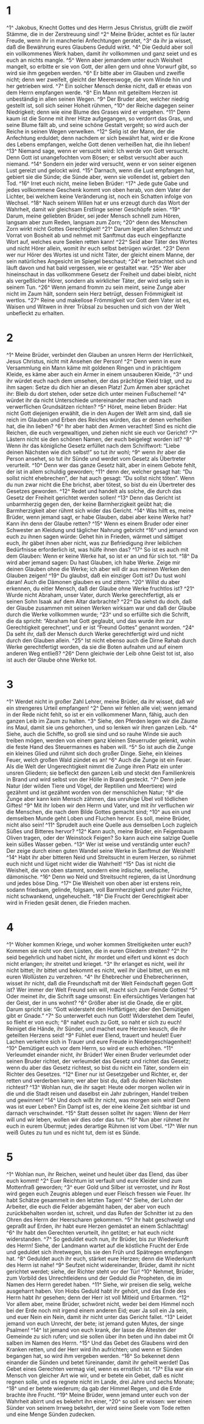 # 1 
^1^ Jakobus, Knecht Gottes und des Herrn Jesus Christus, grüßt die zwölf Stämme, die in der Zerstreuung sind! 
^2^ Meine Brüder, achtet es für lauter Freude, wenn ihr in mancherlei Anfechtungen geratet, 
^3^ da ihr ja wisset, daß die Bewährung eures Glaubens Geduld wirkt. 
^4^ Die Geduld aber soll ein vollkommenes Werk haben, damit ihr vollkommen und ganz seiet und es euch an nichts mangle. 
^5^ Wenn aber jemandem unter euch Weisheit mangelt, so erbitte er sie von Gott, der allen gern und ohne Vorwurf gibt, so wird sie ihm gegeben werden. 
^6^ Er bitte aber im Glauben und zweifle nicht; denn wer zweifelt, gleicht der Meereswoge, die vom Winde hin und her getrieben wird. 
^7^ Ein solcher Mensch denke nicht, daß er etwas von dem Herrn empfangen werde. 
^8^ Ein Mann mit geteiltem Herzen ist unbeständig in allen seinen Wegen. 
^9^ Der Bruder aber, welcher niedrig gestellt ist, soll sich seiner Hoheit rühmen, 
^10^ der Reiche dagegen seiner Niedrigkeit; denn wie eine Blume des Grases wird er vergehen. 
^11^ Denn kaum ist die Sonne mit ihrer Hitze aufgegangen, so verdorrt das Gras, und seine Blume fällt ab, und seine schöne Gestalt vergeht; so wird auch der Reiche in seinen Wegen verwelken. 
^12^ Selig ist der Mann, der die Anfechtung erduldet; denn nachdem er sich bewährt hat, wird er die Krone des Lebens empfangen, welche Gott denen verheißen hat, die ihn lieben! 
^13^ Niemand sage, wenn er versucht wird: Ich werde von Gott versucht. Denn Gott ist unangefochten vom Bösen; er selbst versucht aber auch niemand. 
^14^ Sondern ein jeder wird versucht, wenn er von seiner eigenen Lust gereizt und gelockt wird. 
^15^ Darnach, wenn die Lust empfangen hat, gebiert sie die Sünde; die Sünde aber, wenn sie vollendet ist, gebiert den Tod. 
^16^ Irret euch nicht, meine lieben Brüder: 
^17^ Jede gute Gabe und jedes vollkommene Geschenk kommt von oben herab, von dem Vater der Lichter, bei welchem keine Veränderung ist, noch ein Schatten infolge von Wechsel. 
^18^ Nach seinem Willen hat er uns erzeugt durch das Wort der Wahrheit, damit wir gleichsam Erstlinge seiner Geschöpfe seien. 
^19^ Darum, meine geliebten Brüder, sei jeder Mensch schnell zum Hören, langsam aber zum Reden, langsam zum Zorn; 
^20^ denn des Menschen Zorn wirkt nicht Gottes Gerechtigkeit! 
^21^ Darum leget allen Schmutz und Vorrat von Bosheit ab und nehmet mit Sanftmut das euch eingepflanzte Wort auf, welches eure Seelen retten kann! 
^22^ Seid aber Täter des Wortes und nicht Hörer allein, womit ihr euch selbst betrügen würdet. 
^23^ Denn wer nur Hörer des Wortes ist und nicht Täter, der gleicht einem Manne, der sein natürliches Angesicht im Spiegel beschaut; 
^24^ er betrachtet sich und läuft davon und hat bald vergessen, wie er gestaltet war. 
^25^ Wer aber hineinschaut in das vollkommene Gesetz der Freiheit und dabei bleibt, nicht als vergeßlicher Hörer, sondern als wirklicher Täter, der wird selig sein in seinem Tun. 
^26^ Wenn jemand fromm zu sein meint, seine Zunge aber nicht im Zaum hält, sondern sein Herz betrügt, dessen Frömmigkeit ist wertlos. 
^27^ Reine und makellose Frömmigkeit vor Gott dem Vater ist es, Waisen und Witwen in ihrer Trübsal zu besuchen und sich von der Welt unbefleckt zu erhalten. 

# 2 
^1^ Meine Brüder, verbindet den Glauben an unsren Herrn der Herrlichkeit, Jesus Christus, nicht mit Ansehen der Person! 
^2^ Denn wenn in eure Versammlung ein Mann käme mit goldenen Ringen und in prächtigem Kleide, es käme aber auch ein Armer in einem unsauberen Kleide, 
^3^ und ihr würdet euch nach dem umsehen, der das prächtige Kleid trägt, und zu ihm sagen: Setze du dich hier an diesen Platz! Zum Armen aber sprächet ihr: Bleib du dort stehen, oder setze dich unter meinen Fußschemel! 
^4^ würdet ihr da nicht Unterschiede untereinander machen und nach verwerflichen Grundsätzen richten? 
^5^ Höret, meine lieben Brüder: Hat nicht Gott diejenigen erwählt, die in den Augen der Welt arm sind, daß sie reich im Glauben und Erben des Reiches würden, das er denen verheißen hat, die ihn lieben? 
^6^ Ihr aber habt den Armen verachtet! Sind es nicht die Reichen, die euch vergewaltigen, und ziehen nicht sie euch vor Gericht? 
^7^ Lästern nicht sie den schönen Namen, der euch beigelegt worden ist? 
^8^ Wenn ihr das königliche Gesetz erfüllet nach dem Schriftwort: “Liebe deinen Nächsten wie dich selbst!” so tut ihr wohl; 
^9^ wenn ihr aber die Person ansehet, so tut ihr Sünde und werdet vom Gesetz als Übertreter verurteilt. 
^10^ Denn wer das ganze Gesetz hält, aber in einem Gebote fehlt, der ist in allem schuldig geworden; 
^11^ denn der, welcher gesagt hat: “Du sollst nicht ehebrechen”, der hat auch gesagt: “Du sollst nicht töten”. Wenn du nun zwar nicht die Ehe brichst, aber tötest, so bist du ein Übertreter des Gesetzes geworden. 
^12^ Redet und handelt als solche, die durch das Gesetz der Freiheit gerichtet werden sollen! 
^13^ Denn das Gericht ist unbarmherzig gegen den, der keine Barmherzigkeit geübt hat; die Barmherzigkeit aber rühmt sich wider das Gericht. 
^14^ Was hilft es, meine Brüder, wenn jemand sagt, er habe Glauben, dabei aber keine Werke hat? Kann ihn denn der Glaube retten? 
^15^ Wenn es einem Bruder oder einer Schwester an Kleidung und täglicher Nahrung gebricht 
^16^ und jemand von euch zu ihnen sagen würde: Gehet hin in Frieden, wärmet und sättiget euch, ihr gäbet ihnen aber nicht, was zur Befriedigung ihrer leiblichen Bedürfnisse erforderlich ist, was hülfe ihnen das? 
^17^ So ist es auch mit dem Glauben: Wenn er keine Werke hat, so ist er an und für sich tot. 
^18^ Da wird aber jemand sagen: Du hast Glauben, ich habe Werke. Zeige mir deinen Glauben ohne die Werke; ich aber will dir aus meinen Werken den Glauben zeigen! 
^19^ Du glaubst, daß ein einziger Gott ist? Du tust wohl daran! Auch die Dämonen glauben es und zittern. 
^20^ Willst du aber erkennen, du eitler Mensch, daß der Glaube ohne Werke fruchtlos ist? 
^21^ Wurde nicht Abraham, unser Vater, durch Werke gerechtfertigt, als er seinen Sohn Isaak auf dem Altar darbrachte? 
^22^ Da siehst du doch, daß der Glaube zusammen mit seinen Werken wirksam war und daß der Glaube durch die Werke vollkommen wurde; 
^23^ und so erfüllte sich die Schrift, die da spricht: “Abraham hat Gott geglaubt, und das wurde ihm zur Gerechtigkeit gerechnet”, und er ist “Freund Gottes” genannt worden. 
^24^ Da seht ihr, daß der Mensch durch Werke gerechtfertigt wird und nicht durch den Glauben allein. 
^25^ Ist nicht ebenso auch die Dirne Rahab durch Werke gerechtfertigt worden, da sie die Boten aufnahm und auf einem anderen Weg entließ? 
^26^ Denn gleichwie der Leib ohne Geist tot ist, also ist auch der Glaube ohne Werke tot. 

# 3 
^1^ Werdet nicht in großer Zahl Lehrer, meine Brüder, da ihr wisset, daß wir ein strengeres Urteil empfangen! 
^2^ Denn wir fehlen alle viel; wenn jemand in der Rede nicht fehlt, so ist er ein vollkommener Mann, fähig, auch den ganzen Leib im Zaum zu halten. 
^3^ Siehe, den Pferden legen wir die Zäume ins Maul, damit sie uns gehorchen, und so lenken wir ihren ganzen Leib. 
^4^ Siehe, auch die Schiffe, so groß sie sind und so rauhe Winde sie auch treiben mögen, werden von einem ganz kleinen Steuerruder gelenkt, wohin die feste Hand des Steuermannes es haben will. 
^5^ So ist auch die Zunge ein kleines Glied und rühmt sich doch großer Dinge. Siehe, ein kleines Feuer, welch großen Wald zündet es an! 
^6^ Auch die Zunge ist ein Feuer. Als die Welt der Ungerechtigkeit nimmt die Zunge ihren Platz ein unter unsren Gliedern; sie befleckt den ganzen Leib und steckt den Familienkreis in Brand und wird selbst von der Hölle in Brand gesteckt. 
^7^ Denn jede Natur (der wilden Tiere und Vögel, der Reptilien und Meertiere) wird gezähmt und ist gezähmt worden von der menschlichen Natur; 
^8^ die Zunge aber kann kein Mensch zähmen, das unruhige Übel voll tödlichen Giftes! 
^9^ Mit ihr loben wir den Herrn und Vater, und mit ihr verfluchen wir die Menschen, die nach dem Bilde Gottes gemacht sind; 
^10^ aus ein und demselben Munde geht Loben und Fluchen hervor. Es soll, meine Brüder, nicht also sein! 
^11^ Sprudelt auch eine Quelle aus demselben Loch zugleich Süßes und Bitteres hervor? 
^12^ Kann auch, meine Brüder, ein Feigenbaum Oliven tragen, oder der Weinstock Feigen? So kann auch eine salzige Quelle kein süßes Wasser geben. 
^13^ Wer ist weise und verständig unter euch? Der zeige durch einen guten Wandel seine Werke in Sanftmut der Weisheit! 
^14^ Habt ihr aber bitteren Neid und Streitsucht in eurem Herzen, so rühmet euch nicht und lüget nicht wider die Wahrheit! 
^15^ Das ist nicht die Weisheit, die von oben stammt, sondern eine irdische, seelische, dämonische. 
^16^ Denn wo Neid und Streitsucht regieren, da ist Unordnung und jedes böse Ding. 
^17^ Die Weisheit von oben aber ist erstens rein, sodann friedsam, gelinde, folgsam, voll Barmherzigkeit und guter Früchte, nicht schwankend, ungeheuchelt. 
^18^ Die Frucht der Gerechtigkeit aber wird in Frieden gesät denen, die Frieden machen. 

# 4 
^1^ Woher kommen Kriege, und woher kommen Streitigkeiten unter euch? Kommen sie nicht von den Lüsten, die in euren Gliedern streiten? 
^2^ Ihr seid begehrlich und habet nicht, ihr mordet und eifert und könnt es doch nicht erlangen; ihr streitet und krieget. 
^3^ Ihr erlanget es nicht, weil ihr nicht bittet; ihr bittet und bekommt es nicht, weil ihr übel bittet, um es mit euren Wollüsten zu verzehren. 
^4^ Ihr Ehebrecher und Ehebrecherinnen, wisset ihr nicht, daß die Freundschaft mit der Welt Feindschaft gegen Gott ist? Wer immer der Welt Freund sein will, macht sich zum Feinde Gottes! 
^5^ Oder meinet ihr, die Schrift sage umsonst: Ein eifersüchtiges Verlangen hat der Geist, der in uns wohnt? 
^6^ Größer aber ist die Gnade, die er gibt. Darum spricht sie: “Gott widersteht den Hoffärtigen; aber den Demütigen gibt er Gnade.” 
^7^ So unterwerfet euch nun Gott! Widerstehet dem Teufel, so flieht er von euch; 
^8^ nahet euch zu Gott, so naht er sich zu euch! Reiniget die Hände, ihr Sünder, und machet eure Herzen keusch, die ihr geteilten Herzens seid! 
^9^ Fühlet euer Elend, trauert und heulet! Euer Lachen verkehre sich in Trauer und eure Freude in Niedergeschlagenheit! 
^10^ Demütiget euch vor dem Herrn, so wird er euch erhöhen. 
^11^ Verleumdet einander nicht, ihr Brüder! Wer einen Bruder verleumdet oder seinen Bruder richtet, der verleumdet das Gesetz und richtet das Gesetz; wenn du aber das Gesetz richtest, so bist du nicht ein Täter, sondern ein Richter des Gesetzes. 
^12^ Einer nur ist Gesetzgeber und Richter, er, der retten und verderben kann; wer aber bist du, daß du deinen Nächsten richtest? 
^13^ Wohlan nun, die ihr saget: Heute oder morgen wollen wir in die und die Stadt reisen und daselbst ein Jahr zubringen, Handel treiben und gewinnen! 
^14^ Und doch wißt ihr nicht, was morgen sein wird! Denn was ist euer Leben? Ein Dampf ist es, der eine kleine Zeit sichtbar ist und darnach verschwindet. 
^15^ Statt dessen solltet ihr sagen: Wenn der Herr will und wir leben, wollen wir dies oder das tun. 
^16^ Nun aber rühmet ihr euch in eurem Übermut; jedes derartige Rühmen ist vom Übel. 
^17^ Wer nun weiß Gutes zu tun und es nicht tut, dem ist es Sünde. 

# 5 
^1^ Wohlan nun, ihr Reichen, weinet und heulet über das Elend, das über euch kommt! 
^2^ Euer Reichtum ist verfault und eure Kleider sind zum Mottenfraß geworden; 
^3^ euer Gold und Silber ist verrostet, und ihr Rost wird gegen euch Zeugnis ablegen und euer Fleisch fressen wie Feuer. Ihr habt Schätze gesammelt in den letzten Tagen! 
^4^ Siehe, der Lohn der Arbeiter, die euch die Felder abgemäht haben, der aber von euch zurückbehalten worden ist, schreit, und das Rufen der Schnitter ist zu den Ohren des Herrn der Heerscharen gekommen. 
^5^ Ihr habt geschwelgt und gepraßt auf Erden, ihr habt eure Herzen gemästet an einem Schlachttag! 
^6^ Ihr habt den Gerechten verurteilt, ihn getötet; er hat euch nicht widerstanden. 
^7^ So geduldet euch nun, ihr Brüder, bis zur Wiederkunft des Herrn! Siehe, der Landmann wartet auf die köstliche Frucht der Erde und geduldet sich ihretwegen, bis sie den Früh und Spätregen empfangen hat. 
^8^ Geduldet auch ihr euch, stärket eure Herzen; denn die Wiederkunft des Herrn ist nahe! 
^9^ Seufzet nicht widereinander, Brüder, damit ihr nicht gerichtet werdet; siehe, der Richter steht vor der Tür! 
^10^ Nehmet, Brüder, zum Vorbild des Unrechtleidens und der Geduld die Propheten, die im Namen des Herrn geredet haben. 
^11^ Siehe, wir preisen die selig, welche ausgeharrt haben. Von Hiobs Geduld habt ihr gehört, und das Ende des Herrn habt ihr gesehen; denn der Herr ist voll Mitleid und Erbarmen. 
^12^ Vor allem aber, meine Brüder, schwöret nicht, weder bei dem Himmel noch bei der Erde noch mit irgend einem anderen Eid; euer Ja soll ein Ja sein, und euer Nein ein Nein, damit ihr nicht unter das Gericht fallet. 
^13^ Leidet jemand von euch Unrecht, der bete; ist jemand guten Mutes, der singe Psalmen! 
^14^ Ist jemand von euch krank, der lasse die Ältesten der Gemeinde zu sich rufen; und sie sollen über ihn beten und ihn dabei mit Öl salben im Namen des Herrn. 
^15^ Und das Gebet des Glaubens wird den Kranken retten, und der Herr wird ihn aufrichten; und wenn er Sünden begangen hat, so wird ihm vergeben werden. 
^16^ So bekennet denn einander die Sünden und betet füreinander, damit ihr geheilt werdet! Das Gebet eines Gerechten vermag viel, wenn es ernstlich ist. 
^17^ Elia war ein Mensch von gleicher Art wie wir, und er betete ein Gebet, daß es nicht regnen solle, und es regnete nicht im Lande, drei Jahre und sechs Monate; 
^18^ und er betete wiederum; da gab der Himmel Regen, und die Erde brachte ihre Frucht. 
^19^ Meine Brüder, wenn jemand unter euch von der Wahrheit abirrt und es bekehrt ihn einer, 
^20^ so soll er wissen: wer einen Sünder von seinem Irrweg bekehrt, der wird seine Seele vom Tode retten und eine Menge Sünden zudecken. 